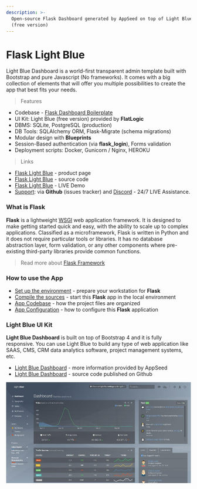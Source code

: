 ```yaml
---
description: >-
  Open-source Flask Dashboard generated by AppSeed on top of Light Blue design
  (free version)
---
```


# Flask Light Blue

Light Blue Dashboard is a world-first transparent admin template built with Bootstrap and pure Javascript \(No frameworks\). It comes with a big collection of elements that will offer you multiple possibilities to create the app that best fits your needs.

> Features

* Codebase - [Flask Dashboard Boilerplate](../../boilerplate-code/flask-dashboard.md)
* UI Kit: Light Blue \(free version\) provided by **FlatLogic** 
* DBMS: SQLite, PostgreSQL \(production\)
* DB Tools: SQLAlchemy ORM, Flask-Migrate \(schema migrations\)
* Modular design with **Blueprints**
* Session-Based authentication \(via **flask\_login**\), Forms validation
* Deployment scripts: Docker, Gunicorn / Nginx, HEROKU 

> Links

* [Flask Light Blue](https://appseed.us/admin-dashboards/flask-dashboard-light-blue) - product page
* [Flask Light Blue](https://github.com/app-generator/flask-dashboard-light-blue) - source code 
* [Flask Light Blue](https://flask-dashboard-light-blue.appseed.us/)  - LIVE Demo
* [Support](https://appseed.us/support):  via **Github** \(issues tracker\) and [Discord](https://discord.gg/fZC6hup) - 24/7 LIVE Assistance. 



### What is Flask

**Flask** is a lightweight [WSGI](https://github.com/app-generator/docs/tree/2d3c04f4ed5d5acb419403f9daf8099709339734/what-is/wsgi/README.md) web application framework. It is designed to make getting started quick and easy, with the ability to scale up to complex applications. Classified as a microframework, Flask is written in Python and it does not require particular tools or libraries. It has no database abstraction layer, form validation, or any other components where pre-existing third-party libraries provide common functions.

> Read more about [Flask Framework](../../content/what-is/flask.md)



### How to use the App

* [Set up the environment](../../boilerplate-code/flask-dashboard.md#environment) - prepare your workstation for **Flask**
* [Compile the sources](../../boilerplate-code/flask-dashboard.md#build-the-app-1) - start this **Flask** app in the local environment
* [App Codebase](../../boilerplate-code/flask-dashboard.md#app-codebase) - how the project files are organized
* [App Configuration](../../boilerplate-code/flask-dashboard.md#app-configuration) - how to configure this **Flask** application



### Light Blue UI Kit

**Light Blue Dashboard** is built on top of Bootstrap 4 and it is fully responsive. You can use Light Blue to build any type of web application like SAAS, CMS, CRM data analytics software, project management systems, etc.

* [Light Blue Dashboard](../../content/bootstrap-template/light-bootstrap-dashboard.md) - more information provided by AppSeed
* [Light Blue Dashboard](https://github.com/flatlogic/light-blue-dashboard) - source code published on Github 

![Light Blue Dashboard - Free Bootstrap Template.](../../.gitbook/assets/light-blue-dashboard.jpg)

